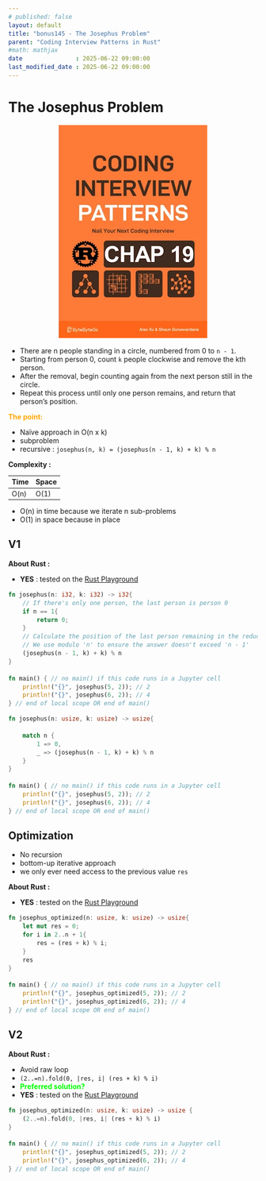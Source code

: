 ```yaml
---
# published: false
layout: default
title: "bonus145 - The Josephus Problem"
parent: "Coding Interview Patterns in Rust"
#math: mathjax
date               : 2025-06-22 09:00:00
last_modified_date : 2025-06-22 09:00:00
---
```


# The Josephus Problem

<div align="center">
<img src="../assets/chap_19.webp" alt="" width="300" loading="lazy"/>
</div>

* There are n people standing in a circle, numbered from 0 to `n - 1`. 
* Starting from person 0, count `k` people clockwise and remove the kth person. 
* After the removal, begin counting again from the next person still in the circle. 
* Repeat this process until only one person remains, and return that person’s position.

<span style="color:orange"><b>The point:</b></span>

* Naïve approach in O(n x k)
* subproblem
* recursive : `josephus(n, k) = (josephus(n - 1, k) + k) % n`

**Complexity :**

| Time         | Space      |
|--------------|------------|
| O(n)         | O(1)       |

* O(n) in time because we iterate n sub-problems
* O(1) in space because in place  









<!-- <span style="color:red"><b>TODO : </b></span> 
* Add comments in code -->


<!-- * <span style="color:lime"><b>Preferred solution?</b></span>      -->



## V1

**About Rust :**
* **YES** : tested on the [Rust Playground](https://play.rust-lang.org/)



```rust
fn josephus(n: i32, k: i32) -> i32{
    // If there's only one person, the last person is person 0
    if n == 1{
        return 0;
    }
    // Calculate the position of the last person remaining in the reduced problem with 'n - 1' people
    // We use modulo 'n' to ensure the answer doesn't exceed 'n - 1'
    (josephus(n - 1, k) + k) % n
}

fn main() { // no main() if this code runs in a Jupyter cell 
    println!("{}", josephus(5, 2)); // 2
    println!("{}", josephus(6, 2)); // 4
} // end of local scope OR end of main()
```


```rust
fn josephus(n: usize, k: usize) -> usize{
    
    match n {
        1 => 0, 
        _ => (josephus(n - 1, k) + k) % n
    }
}

fn main() { // no main() if this code runs in a Jupyter cell 
    println!("{}", josephus(5, 2)); // 2
    println!("{}", josephus(6, 2)); // 4
} // end of local scope OR end of main()
```

## Optimization

* No recursion
* bottom-up iterative approach
* we only ever need access to the previous value ``res``


**About Rust :**

* **YES** : tested on the [Rust Playground](https://play.rust-lang.org/)



```rust
fn josephus_optimized(n: usize, k: usize) -> usize{
    let mut res = 0;
    for i in 2..n + 1{
        res = (res + k) % i;
    }
    res
}

fn main() { // no main() if this code runs in a Jupyter cell 
    println!("{}", josephus_optimized(5, 2)); // 2
    println!("{}", josephus_optimized(6, 2)); // 4
} // end of local scope OR end of main()
```

## V2

**About Rust :**
* Avoid raw loop
* `(2..=n).fold(0, |res, i| (res + k) % i)`
* <span style="color:lime"><b>Preferred solution?</b></span>
* **YES** : tested on the [Rust Playground](https://play.rust-lang.org/)


```rust
fn josephus_optimized(n: usize, k: usize) -> usize {
    (2..=n).fold(0, |res, i| (res + k) % i)
}

fn main() { // no main() if this code runs in a Jupyter cell 
    println!("{}", josephus_optimized(5, 2)); // 2
    println!("{}", josephus_optimized(6, 2)); // 4
} // end of local scope OR end of main()
```
